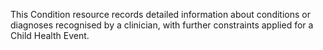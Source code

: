 This Condition resource records detailed information about conditions or diagnoses recognised by a clinician,  with further constraints applied for a Child Health Event.
